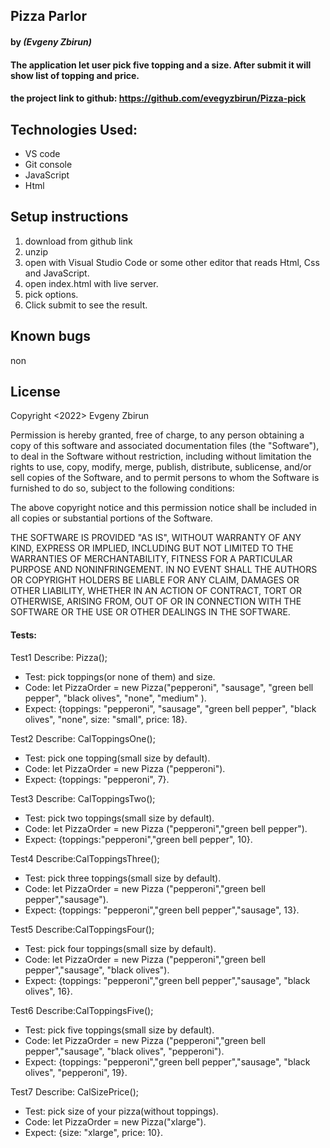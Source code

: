 ## Pizza Parlor

#### by _**(Evgeny Zbirun)**_

#### The application let user pick five topping and a size. After submit it will show list of topping and price.



#### the project link to github: https://github.com/evegyzbirun/Pizza-pick

## Technologies Used:
* VS code
* Git console
* JavaScript
* Html 

## Setup instructions

1. download from github link
2. unzip
3. open with Visual Studio Code or some other editor that reads Html, Css and JavaScript.
4. open index.html with live server.
5. pick options.
6. Click submit to see the result.

## Known bugs
 non

## License

Copyright <2022> Evgeny Zbirun

Permission is hereby granted, free of charge, to any person obtaining a copy of this software and associated documentation files (the "Software"), to deal in the Software without restriction, including without limitation the rights to use, copy, modify, merge, publish, distribute, sublicense, and/or sell copies of the Software, and to permit persons to whom the Software is furnished to do so, subject to the following conditions:

The above copyright notice and this permission notice shall be included in all copies or substantial portions of the Software.

THE SOFTWARE IS PROVIDED "AS IS", WITHOUT WARRANTY OF ANY KIND, EXPRESS OR IMPLIED, INCLUDING BUT NOT LIMITED TO THE WARRANTIES OF MERCHANTABILITY, FITNESS FOR A PARTICULAR PURPOSE AND NONINFRINGEMENT. IN NO EVENT SHALL THE AUTHORS OR COPYRIGHT HOLDERS BE LIABLE FOR ANY CLAIM, DAMAGES OR OTHER LIABILITY, WHETHER IN AN ACTION OF CONTRACT, TORT OR OTHERWISE, ARISING FROM, OUT OF OR IN CONNECTION WITH THE SOFTWARE OR THE USE OR OTHER DEALINGS IN THE SOFTWARE.

#### Tests:
Test1
Describe: Pizza();

* Test: pick toppings(or none of them) and size.
* Code: let PizzaOrder = new Pizza("pepperoni", "sausage", "green bell pepper", "black olives", "none", "medium" ).
* Expect: {toppings: "pepperoni", "sausage", "green bell pepper", "black olives", "none", size: "small", price: 18}.

Test2
Describe: CalToppingsOne();

* Test: pick one topping(small size by default).
* Code: let PizzaOrder = new Pizza ("pepperoni").
* Expect: {toppings: "pepperoni", 7}.

Test3
Describe: CalToppingsTwo();

* Test: pick two toppings(small size by default).
* Code: let PizzaOrder = new Pizza ("pepperoni","green bell pepper").
* Expect: {toppings:"pepperoni","green bell pepper", 10}.

Test4
Describe:CalToppingsThree();

* Test: pick three toppings(small size by default).
* Code: let PizzaOrder = new Pizza ("pepperoni","green bell pepper","sausage").
* Expect: {toppings: "pepperoni","green bell pepper","sausage", 13}.

Test5
Describe:CalToppingsFour();

* Test: pick four toppings(small size by default).
* Code: let PizzaOrder = new Pizza ("pepperoni","green bell pepper","sausage", "black olives").
* Expect: {toppings: "pepperoni","green bell pepper","sausage", "black olives", 16}.

Test6
Describe:CalToppingsFive();

* Test: pick five toppings(small size by default).
* Code:  let PizzaOrder = new Pizza ("pepperoni","green bell pepper","sausage", "black olives", "pepperoni").
* Expect: {toppings: "pepperoni","green bell pepper","sausage", "black olives", "pepperoni", 19}.

Test7
Describe: CalSizePrice();

* Test: pick size of your pizza(without toppings).
* Code: let PizzaOrder = new Pizza("xlarge").
* Expect: {size: "xlarge", price: 10}.